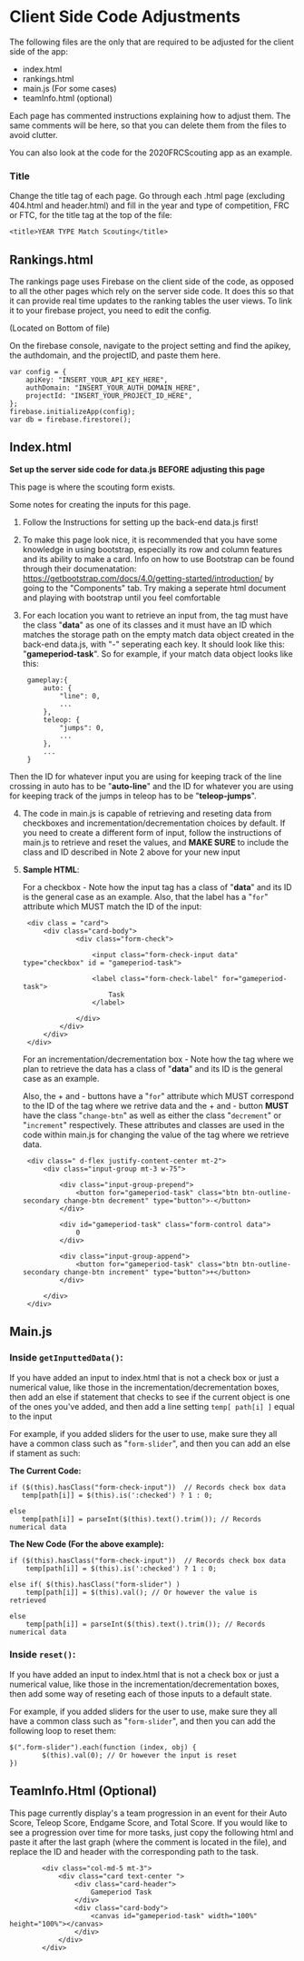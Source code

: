 # Client Side Code Adjustments

The following files are the only that are required to be adjusted for the client side of the app:

* index.html
* rankings.html
* main.js (For some cases)
* teamInfo.html (optional)

Each page has commented instructions explaining how to adjust them. The same comments will be here, so that you can delete them from the files to avoid clutter.

You can also look at the code for the 2020FRCScouting app as an example. 

### Title 

Change the title tag of each page. Go through each .html page (excluding 404.html and header.html) and fill in the year and type of competition, FRC or FTC, for the title tag at the top of the file:

	<title>YEAR TYPE Match Scouting</title>


## Rankings.html

The rankings page uses Firebase on the client side of the code, as opposed to all the other pages which rely on the server side code. It does this so that it can provide real time updates to the ranking tables the user views. To link it to your firebase project, you need to edit the config.

(Located on Bottom of file)

On the firebase console, navigate to the project setting and find the apikey, the authdomain, and the projectID, and paste them here. 
	        
	var config = {
	    apiKey: "INSERT_YOUR_API_KEY_HERE",
	    authDomain: "INSERT_YOUR_AUTH_DOMAIN_HERE",
	    projectId: "INSERT_YOUR_PROJECT_ID_HERE",
	};
	firebase.initializeApp(config);
	var db = firebase.firestore();
	
## Index.html
**Set up the server side code for data.js BEFORE adjusting this page**

This page is where the scouting form exists. 

Some notes for creating the inputs for this page. 

 1. Follow the Instructions for setting up the back-end data.js first!

2. To make this page look nice, it is recommended that you have some knowledge in using bootstrap, especially its row and column features and its ability to make a card. Info on how to use Bootstrap can be found through their documenatation: https://getbootstrap.com/docs/4.0/getting-started/introduction/ by going to the "Components" tab. Try making a seperate html document and playing with bootstrap until you feel comfortable

3. For each location you want to retrieve an input from, the tag must have the class "**data**" as one of its classes and it must have an ID which matches the storage path on the empty match data  object created in the back-end data.js, with "-" seperating each key. It should look like this: "**gameperiod-task**". So for example, if your match data object looks like this:


		gameplay:{
		    auto: {
		        "line": 0,
		        ...
		    },
		    teleop: {
		        "jumps": 0,
		        ...
		    }, 
		    ...    
		}

 Then the ID for whatever input you are using for keeping track of the 
line crossing in auto has to be "**auto-line**" and the ID for whatever you are 
using for keeping track of the jumps in teleop has to be "**teleop-jumps**".

4. The code in main.js is capable of retrieving and reseting data from checkboxes and incrementation/decrementation choices by default. If you need to create a different form of input, follow the instructions of main.js to retrieve and reset the values, and **MAKE SURE** to include the class and ID described in Note 2 above for your new input

5. **Sample HTML**:

    For a checkbox - Note how the input tag has a class of "**data**" and its ID is the general case as an example. Also, that the label has a "`for`" attribute which MUST match the ID of the input:

        <div class = "card">
            <div class="card-body">
                    <div class="form-check">
                        
                        <input class="form-check-input data" type="checkbox" id = "gameperiod-task">

                        <label class="form-check-label" for="gameperiod-task">
                            Task 
                        </label>

                    </div>
                </div>
            </div>
        </div>
    
    For an incrementation/decrementation box - Note how the tag where we plan to retrieve the data has a class of "**data**" and its ID is the general case as an example.

    Also, the + and - buttons have a "`for`" attribute which MUST correspond to the ID of the tag where we retrive data and the + and - button **MUST** have the class "`change-btn`" as well as either the class "`decrement`" or "`increment`" respectively. These attributes and classes are used in the code within main.js for changing the value of the tag where we retrieve data. 

        <div class=" d-flex justify-content-center mt-2">
            <div class="input-group mt-3 w-75">

                <div class="input-group-prepend">
                    <button for="gameperiod-task" class="btn btn-outline-secondary change-btn decrement" type="button">-</button>
                </div>

                <div id="gameperiod-task" class="form-control data">
                    0
                </div>

                <div class="input-group-append">
                    <button for="gameperiod-task" class="btn btn-outline-secondary change-btn increment" type="button">+</button>
                </div>

            </div>
        </div>
        
## Main.js

### Inside `getInputtedData()`:

If you have added an input to index.html that is not a check box or just a numerical value, like those in the incrementation/decrementation boxes, then add an else if statement that checks to see if the current object is one of the ones you've added, and then add a line setting `temp[ path[i] ]` equal to the input
                    
For example, if you added sliders for the user to use, make sure they all have a common class such as "`form-slider`", and then you can add an else if stament as such: 

**The Current Code:**

	if ($(this).hasClass("form-check-input"))  // Records check box data
       temp[path[i]] = $(this).is(':checked') ? 1 : 0;

	else
       temp[path[i]] = parseInt($(this).text().trim()); // Records numerical data
  
**The New Code (For the above example):**

	if ($(this).hasClass("form-check-input"))  // Records check box data
		temp[path[i]] = $(this).is(':checked') ? 1 : 0;

	else if( $(this).hasClass("form-slider") )
		temp[path[i]] = $(this).val(); // Or however the value is retrieved

	else
		temp[path[i]] = parseInt($(this).text().trim()); // Records numerical data

### Inside `reset()`:

If you have added an input to index.html that is not a check box or just a numerical value, like those in the incrementation/decrementation boxes, then add some way of reseting each of those inputs to a default state. 

For example, if you added sliders for the user to use, make sure they all have a common class such as "`form-slider`", and then you can add the following loop to reset them:
        
    $(".form-slider").each(function (index, obj) {
            $(this).val(0); // Or however the input is reset
    })

## TeamInfo.Html (Optional)

This page currently display's a team progression in an event for their Auto Score, Teleop Score, Endgame Score, and Total Score. If you would like to see a progression over time for more tasks, just copy the following html and paste it after the last graph (where the comment is located in the file), and replace the ID and header with the corresponding path to the task.

            <div class="col-md-5 mt-3">
                <div class="card text-center ">
                    <div class="card-header">
                        Gameperiod Task
                    </div>
                    <div class="card-body">
                        <canvas id="gameperiod-task" width="100%" height="100%"></canvas>
                    </div>
                </div>
            </div>
                